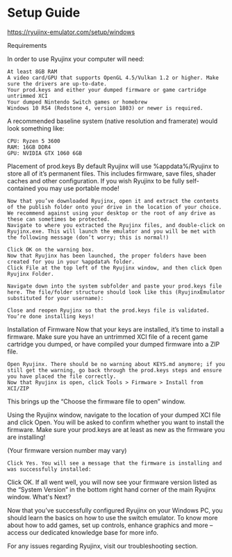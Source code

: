 # Setup Guide
https://ryujinx-emulator.com/setup/windows

Requirements

In order to use Ryujinx your computer will need:

    At least 8GB RAM
    A video card/GPU that supports OpenGL 4.5/Vulkan 1.2 or higher. Make sure the drivers are up-to-date.
    Your prod.keys and either your dumped firmware or game cartridge untrimmed XCI
    Your dumped Nintendo Switch games or homebrew
    Windows 10 RS4 (Redstone 4, version 1803) or newer is required.

A recommended baseline system (native resolution and framerate) would look something like:

    CPU: Ryzen 5 3600
    RAM: 16GB DDR4
    GPU: NVIDIA GTX 1060 6GB

Placement of prod.keys
By default Ryujinx will use %appdata%/Ryujinx to store all of it’s permanent files. This includes firmware, save files, shader caches and other configuration. If you wish Ryujinx to be fully self-contained you may use portable mode!
 

    Now that you’ve downloaded Ryujinx, open it and extract the contents of the publish folder onto your drive in the location of your choice. We recommend against using your desktop or the root of any drive as these can sometimes be protected.
    Navigate to where you extracted the Ryujinx files, and double-click on Ryujinx.exe. This will launch the emulator and you will be met with the following message (don’t worry; this is normal!)

    Click OK on the warning box.
    Now that Ryujinx has been launched, the proper folders have been created for you in your %appdata% folder.
    Click File at the top left of the Ryujinx window, and then click Open Ryujinx Folder.

    Navigate down into the system subfolder and paste your prod.keys file here. The file/folder structure should look like this (RyujinxEmulator substituted for your username):

    Close and reopen Ryujinx so that the prod.keys file is validated.
    You’re done installing keys!

Installation of Firmware
Now that your keys are installed, it’s time to install a firmware. Make sure you have an untrimmed XCI file of a recent game cartridge you dumped, or have compiled your dumped firmware into a ZIP file.

    Open Ryujinx. There should be no warning about KEYS.md anymore; if you still get the warning, go back through the prod.keys steps and ensure you have placed the file correctly.
    Now that Ryujinx is open, click Tools > Firmware > Install from XCI/ZIP

 This brings up the “Choose the firmware file to open” window.

Using the Ryujinx window, navigate to the location of your dumped XCI file and click Open. You will be asked to confirm whether you want to install the firmware. Make sure your prod.keys are at least as new as the firmware you are installing!

(Your firmware version number may vary)

    Click Yes. You will see a message that the firmware is installing and was successfully installed:

Click OK. If all went well, you will now see your firmware version listed as the “System Version” in the bottom right hand corner of the main Ryujinx window.
What's Next?

Now that you’ve successfully configured Ryujinx on your Windows PC, you should learn the basics on how to use the switch emulator. To know more about how to add games, set up controls, enhance graphics and more – access our dedicated knowledge base for more info.

For any issues regarding Ryujinx, visit our troubleshooting section.
